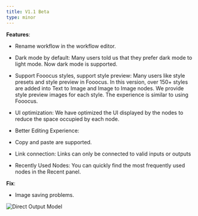 ```yaml
---
title: V1.1 Beta
type: minor
---
```


**Features**:

* Rename workflow in the workflow editor.

* Dark mode by default:  Many users told us that they prefer dark mode to light mode. Now dark mode is supported.
* Support Fooocus styles, support style preview: Many users like style presets and style preview in Fooocus. In this version, over 150+ styles are added into Text to Image and Image to Image nodes. We provide style preview images for each style. The experience is similar to using Fooocus.
* UI optimization: We have optimized the UI displayed by the nodes to reduce the space occupied by each node.
* Better Editing Experience:
* Copy and paste are supported.
* Link connection: Links can only be connected to valid inputs or outputs
* Recently Used Nodes: You can quickly find the most frequently used nodes in the Recent panel.


**Fix**:
* Image saving problems.

<img src="https://magmai-ai.github.io/magmai-doc/doc_images/v1_1_release.jpg" alt="Direct Output Model" width="=70%" />
